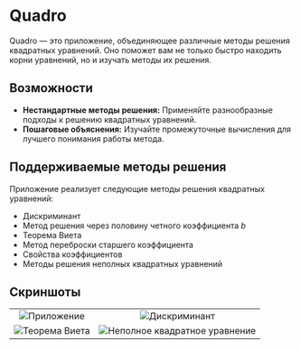 # Quadro

Quadro — это приложение, объединяющее различные методы решения квадратных уравнений. Оно поможет вам не только быстро находить корни уравнений, но и изучать методы их решения.

## Возможности

*   **Нестандартные методы решения:** Применяйте разнообразные подходы к решению квадратных уравнений.
*   **Пошаговые объяснения:** Изучайте промежуточные вычисления для лучшего понимания работы метода.

## Поддерживаемые методы решения

Приложение реализует следующие методы решения квадратных уравнений:

*   Дискриминант
*   Метод решения через половину четного коэффициента *b*
*   Теорема Виета
*   Метод переброски старшего коэффициента
*   Свойства коэффициентов
*   Методы решения неполных квадратных уравнений

## Скриншоты

|                                                                         |                                                                         |
| :----------------------------------------------------------------------: | :----------------------------------------------------------------------: |
|   ![Приложение](https://github.com/user-attachments/assets/b2401fb4-5ef9-43a8-b893-a0083c26252a)   | ![Дискриминант](https://github.com/user-attachments/assets/d120c6bc-266c-47d8-b6fd-3044884c0225) |
| ![Теорема Виета](https://github.com/user-attachments/assets/a4fec73f-78fa-4d8e-8d7b-9b30e36336f2) | ![Неполное квадратное уравнение](https://github.com/user-attachments/assets/34f90b96-bc85-4d0e-b98e-237b29094098) |
